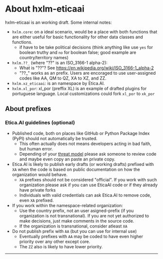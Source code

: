 # About hxlm-eticaai

hxlm-eticaai is an working draft. Some internal notes:

- `hxlm.core`: on a ideal scenario, would be a place with both functions that
  are either useful for basic functionality for other data classes and
  functions.
    - if have to be take political decisions (think anything like use `yes`
      for boolean truthy and `no` for boolean false; good example are
      country/territory names)
- `hxlm.??_` (where "??" is an ISO_3166-1 alpha-2):
    - What is "??"? See https://en.wikipedia.org/wiki/ISO_3166-1_alpha-2
    - "??_" works as an prefix. Users are encoraged to use user-assigned codes
      like AA, QM to QZ, XA to XZ, and ZZ.
- `hxlm.xz_eticaai`: is an namespace by Etica.AI.
- `hxlm.xl_por`: xl_por (preffix XL) is an example of drafted plugins for
  portuguese language. Local customizations could fork `xl_por` to `xk_por`

## About prefixes
### Etica.AI guidelines (optional)

- Published code, both on places like GitHub or Python Package Index (PyPI)
  should not automatically be trusted.
    - This often actually does not means developers acting in bad faith, but
      human error.
    - Depending of your
      [threat model](https://en.wikipedia.org/wiki/Threat_model) please ask
      someone to review code and maybe even copy an paste an private copy.
- Etica.AI is likely to publish early drafts (or working drafts) prefixed with
  `XA` when the code is based on public documentation on how the organization
  would behave.
  - `XA` prefixes should not be considered "official". If you work with such
    organization please ask if you can use EticaAI code or if they already
    have private forks
  - Individuals with valid credentials can ask Etica.AI to remove code, even
    `XA` prefixed.
- If you work within the namespace-related organization:
  - Use the country prefix, not an user asigned-prefix (if you organization
    is not transnational). If you are not yet authorized to make decisions,
    just make comments in the source code.
  - If the organization is transnational, consider atleast `XA`
- Do not publish prefix with `AA` (but you can use for internal use)
  - Eventually prefixes with `AA` may be coded to have even higher priority
    over any other except core.
  - The `ZZ` also is likely to have lower priority.

---
<!--

This folder have an very early draft used by
[/bin/hxlquickmeta](../hxlquickmeta).

The idea is eventually abstract more what was bootstraped on
EticaAI-Data_HXL-Data-Science-file-formats
<https://docs.google.com/spreadsheets/d/1vFkBSharAEg5g5K2u_iDLCBvpWWPqpzC1hcL6QpFNZY/edit#gid=1066910203>
simmilar to what libraries like Pandas and Numpy do it.

- TODO: Look at other abstractions beyond numpy

> https://numpy.org/doc/stable/user/basics.rec.html
> Users looking to manipulate tabular data, such as stored in csv files, may
find other pydata projects more suitable, such as xarray, pandas, or DataArray.
These provide a high-level interface for tabular data analysis and are better
optimized for that use. For instance, the C-struct-like memory layout of
structured arrays in numpy can lead to poor cache behavior in comparison.


>> https://github.com/pydata/xarray

> Xarray introduces labels in the form of dimensions, coordinates and attributes
on top of raw NumPy-like arrays, which allows for a more intuitive, more
concise, and less error-prone developer experience. The package includes a
large and growing library of domain-agnostic functions for advanced analytics
and visualization with these data structures.

>> Xarray was inspired by and borrows heavily from pandas, the popular data 
analysis package focused on labelled tabular data. It is particularly tailored
to working with netCDF files, which were the source of xarray's data model,
and integrates tightly with dask for parallel computing.

- https://medium.com/pangeo/thoughts-on-the-state-of-xarray-within-the-broader-scientific-python-ecosystem-5cee3c59cd2b

> benchmark https://github.com/pydata/xarray/issues/2799


>> netCDF

- https://www.unidata.ucar.edu/software/netcdf/examples/files.html


>> xarrays
> What is your approach to metadata?
> http://xarray.pydata.org/en/stable/faq.html#approach-to-metadata
> We are firm believers in the power of labeled data! In addition to dimensions and coordinates, xarray supports arbitrary metadata in the form of global (Dataset) and variable specific (DataArray) attributes (attrs).
> 
> Automatic interpretation of labels is powerful but also reduces flexibility. With xarray, we draw a firm line between labels that the library understands (dims and coords) and labels for users and user code (attrs). For example, we do not automatically interpret and enforce units or CF conventions. (An exception is serialization to and from netCDF files.)
> 
> An implication of this choice is that we do not propagate attrs through most operations unless explicitly flagged (some methods have a keep_attrs option, and there is a global flag for setting this to be always True or False). Similarly, xarray does not check for conflicts between attrs when combining arrays and datasets, unless explicitly requested with the option compat='identical'. The guiding principle is that metadata should not be allowed to get in the way.

-->